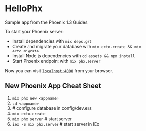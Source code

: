 # HelloPhx
Sample app from the Phoenix 1.3 Guides

To start your Phoenix server:

  * Install dependencies with `mix deps.get`
  * Create and migrate your database with `mix ecto.create && mix ecto.migrate`
  * Install Node.js dependencies with `cd assets && npm install`
  * Start Phoenix endpoint with `mix phx.server`

Now you can visit [`localhost:4000`](http://localhost:4000) from your browser.

## New Phoenix App Cheat Sheet

  1. `mix phx.new <appname>`
  1. `cd <appname>`
  1. \# configure database in config/dev.exs
  1. `mix ecto.create`
  1. `mix phx.server` # start server
  1. `iex -S mix phx.server` # start server in IEx

